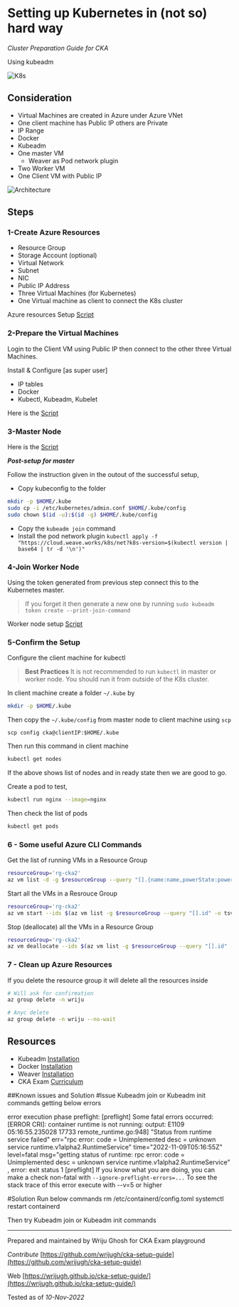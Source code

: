 # Setting up Kubernetes in (not so) hard way

*Cluster Preparation Guide for CKA*

Using kubeadm

![K8s](images/k8.jpg)

## Consideration

- Virtual Machines are created in Azure under Azure VNet
- One client machine has Public IP others are Private
- IP Range
- Docker
- Kubeadm
- One master VM
  - Weaver as Pod network plugin
- Two Worker VM
- One Client VM with Public IP

![Architecture](images/KubernetesCluster.png)

## Steps

### 1-Create Azure Resources

- Resource Group
- Storage Account (optional)
- Virtual Network
- Subnet
- NIC
- Public IP Address
- Three Virtual Machines (for Kubernetes)
- One Virtual machine as client to connect the K8s cluster

Azure resources Setup [Script](script-aug21/01-azure-cluster.sh)

### 2-Prepare the Virtual Machines

Login to the Client VM using Public IP then connect to the other three Virtual Machines.

Install & Configure [as super user]

- IP tables
- Docker
- Kubectl, Kubeadm, Kubelet

Here is the [Script](script-aug21/02-all-node-setup.sh)

### 3-Master Node

Here is the [Script](script-aug21/03-master-setup.sh)

***Post-setup for master***

Follow the instruction given in the outout of the successful setup,

- Copy kubeconfig to the folder
  
```sh
mkdir -p $HOME/.kube
sudo cp -i /etc/kubernetes/admin.conf $HOME/.kube/config
sudo chown $(id -u):$(id -g) $HOME/.kube/config
```

- Copy the `kubeadm join` command
- Install the pod network plugin
  `kubectl apply -f "https://cloud.weave.works/k8s/net?k8s-version=$(kubectl version | base64 | tr -d '\n')"`

### 4-Join Worker Node

Using the token generated from previous step connect this to the Kubernetes master.

> If you forget it then generate a new one by running `sudo kubeadm token create --print-join-command`

Worker node setup [Script](script-aug21/04-worker-setup.sh)

### 5-Confirm the Setup

Configure the client machine for kubectl

>**Best Practices** It is not recommended to run `kubectl` in master or worker node. You should run it from outside of the K8s cluster.

In client machine create a folder `~/.kube` by

```bash
mkdir -p $HOME/.kube
```

Then copy the `~/.kube/config` from master node to client machine using `scp`

`scp config cka@clientIP:$HOME/.kube`

Then run this command in client machine

```bash
kubectl get nodes 
```

If the above shows list of nodes and in ready state then we are good to go.

Create a pod to test,

```bash
kubectl run nginx --image=nginx
```

Then check the list of pods

```bash
kubectl get pods
```

### 6 - Some useful Azure CLI Commands

Get the list of running VMs in a Resource Group

```bash
resourceGroup='rg-cka2'
az vm list -d -g $resourceGroup --query "[].{name:name,powerState:powerState}" -o table
```

Start all the VMs in a Resrouce Group

```bash
resourceGroup='rg-cka2'
az vm start --ids $(az vm list -g $resourceGroup --query "[].id" -o tsv)
```

Stop (deallocate) all the VMs in a Resource Group

```bash
resourceGroup='rg-cka2'
az vm deallocate --ids $(az vm list -g $resourceGroup --query "[].id" -o tsv)
```

### 7 - Clean up Azure Resources

If you delete the resource group it will delete all the resources inside

```bash
# Will ask for confirmation
az group delete -n wriju

# Anyc delete 
az group delete -n wriju --no-wait 

```

## Resources

- Kubeadm [Installation](https://kubernetes.io/docs/setup/production-environment/tools/kubeadm/install-kubeadm/)
- Docker [Installation](https://docs.docker.com/engine/install/#server)
- Weaver [Installation](https://www.weave.works/docs/net/latest/kubernetes/kube-addon/)
- CKA Exam [Curriculum](https://github.com/cncf/curriculum)


##Known issues and Solution
#Issue
Kubeadm join or Kubeadm init commands getting below errors
  
  error execution phase preflight: [preflight] Some fatal errors occurred:
        [ERROR CRI]: container runtime is not running: output: E1109 05:16:55.235028   17733 remote_runtime.go:948] "Status from runtime service failed" err="rpc error: code = Unimplemented desc = unknown service runtime.v1alpha2.RuntimeService"
time="2022-11-09T05:16:55Z" level=fatal msg="getting status of runtime: rpc error: code = Unimplemented desc = unknown service runtime.v1alpha2.RuntimeService"
, error: exit status 1
[preflight] If you know what you are doing, you can make a check non-fatal with `--ignore-preflight-errors=...`
To see the stack trace of this error execute with --v=5 or higher

#Solution
Run below commands
  rm /etc/containerd/config.toml
  systemctl restart containerd
  
  Then try Kubeadm join or Kubeadm init commands

---

Prepared and maintained by Wriju Ghosh for CKA Exam playground

*Contribute*
[https://github.com/wrijugh/cka-setup-guide](https://github.com/wrijugh/cka-setup-guide)

Web [https://wrijugh.github.io/cka-setup-guide/](https://wrijugh.github.io/cka-setup-guide/)

Tested as of *10-Nov-2022*


